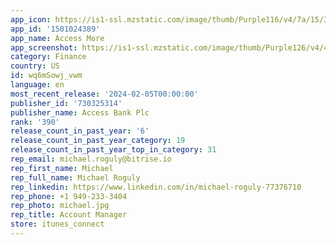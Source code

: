 ```yaml
---
app_icon: https://is1-ssl.mzstatic.com/image/thumb/Purple116/v4/7a/15/32/7a153223-2e09-45fe-a989-3c7536245192/AppIcon-0-0-1x_U007emarketing-0-10-0-85-220.png/1024x1024bb.png
app_id: '1501024389'
app_name: Access More
app_screenshot: https://is1-ssl.mzstatic.com/image/thumb/Purple126/v4/43/1e/38/431e3811-3d3b-e51f-ee5d-5eda59193ed1/9f21a33d-e2da-4e96-9055-fdd18461f0a4_Simulator_Screen_Shot_-_iPhone_12_Pro_Max_-_2021-12-02_at_17.57.47.png/1284x2778bb.png
category: Finance
country: US
id: wq6mSowj_vwm
language: en
most_recent_release: '2024-02-05T00:00:00'
publisher_id: '730325314'
publisher_name: Access Bank Plc
rank: '390'
release_count_in_past_year: '6'
release_count_in_past_year_category: 19
release_count_in_past_year_top_in_category: 31
rep_email: michael.roguly@bitrise.io
rep_first_name: Michael
rep_full_name: Michael Roguly
rep_linkedin: https://www.linkedin.com/in/michael-roguly-77376710
rep_phone: +1 949-233-3404
rep_photo: michael.jpg
rep_title: Account Manager
store: itunes_connect
---
```

